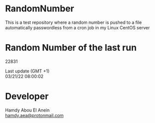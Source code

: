 # RandomNumber    
This is a test repository where a random number is pushed to a file automatically passwordless from a cron job in my Linux CentOS server    
# Random Number of the last run   
22831
      
Last update (GMT +1)    
03/21/22 08:00:02
# Developer    
Hamdy Abou El Anein   
hamdy.aea@protonmail.com

